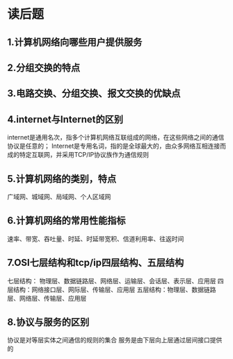 # 读后题
## 1.计算机网络向哪些用户提供服务
## 2.分组交换的特点
## 3.电路交换、分组交换、报文交换的优缺点
## 4.internet与Internet的区别
  internet是通用名次，指多个计算机网络互联组成的网络，在这些网络之间的通信协议是任意的；
  Internet是专用名词，指的是全球最大的，由众多网络互相连接而成的特定互联网，并采用TCP/IP协议族作为通信规则
## 5.计算机网络的类别，特点
  广域网、城域网、局域网、个人区域网
## 6.计算机网络的常用性能指标
  速率、带宽、吞吐量、时延、时延带宽积、信道利用率、往返时间
## 7.OSI七层结构和tcp/ip四层结构、五层结构
  七层结构： 物理层、数据链路层、网络层、运输层、会话层、表示层、应用层
  四层结构：网络接口层、网际层、传输层、应用层
  五层结构：物理层、数据链路层、网络层、传输层、应用层
## 8.协议与服务的区别
  协议是对等层实体之间通信的规则的集合
  服务是由下层向上层通过层间接口提供的